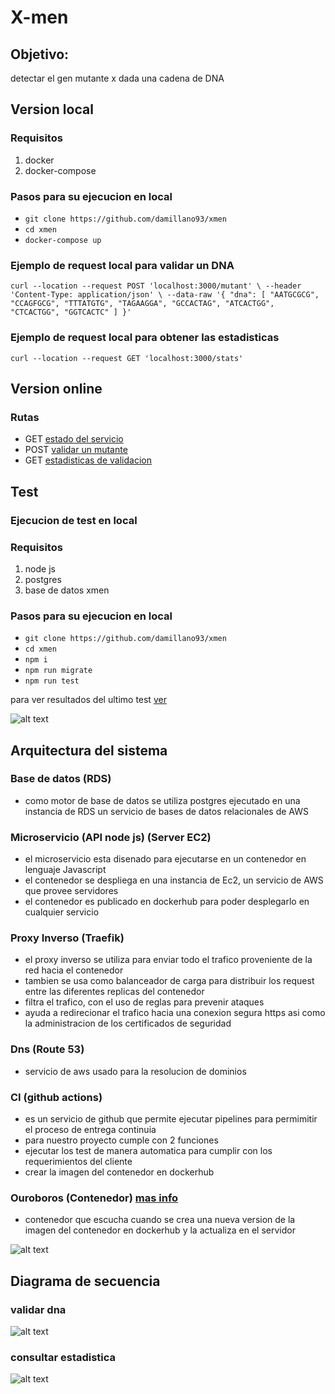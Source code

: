 # X-men
## Objetivo:
detectar el gen mutante x dada una cadena de DNA 

## Version local 
### Requisitos

1. docker
2. docker-compose

### Pasos para su ejecucion en local

- `git clone https://github.com/damillano93/xmen`
- `cd xmen`
- `docker-compose up`

### Ejemplo de request local para validar un DNA
`
curl --location --request POST 'localhost:3000/mutant' \
--header 'Content-Type: application/json' \
--data-raw '{
    "dna": [
        "AATGCGCG",
        "CCAGFGCG",
        "TTTATGTG",
        "TAGAAGGA",
        "GCCACTAG",
        "ATCACTGG",
        "CTCACTGG",
        "GGTCACTC"
    ]
}'
`
### Ejemplo de request local para obtener las estadisticas

`curl --location --request GET 'localhost:3000/stats'`

## Version online 
### Rutas
- GET [estado del servicio](https://xmen.damillano.com/health)
- POST [validar un mutante](https://xmen.damillano.com/mutant)
- GET [estadisticas de validacion](https://xmen.damillano.com/stats)



## Test 

### Ejecucion de test en local 

### Requisitos

1. node js
2. postgres
3. base de datos xmen
### Pasos para su ejecucion en local

- `git clone https://github.com/damillano93/xmen`
- `cd xmen`
- `npm i`
- `npm run migrate`
- `npm run test`

para ver resultados del ultimo test [ver](https://github.com/damillano93/xmen/actions)  


![alt text](images/test.png)


## Arquitectura del sistema

### Base de datos (RDS)
- como motor de base de datos se utiliza postgres ejecutado en una instancia de RDS un servicio de bases de datos relacionales de AWS
### Microservicio (API node js) (Server EC2)
- el microservicio esta disenado para ejecutarse en un contenedor en lenguaje Javascript 
- el contenedor se despliega en una instancia de Ec2, un servicio de AWS que provee servidores
- el contenedor es publicado en dockerhub para poder desplegarlo en cualquier servicio
### Proxy Inverso (Traefik)
- el proxy inverso se utiliza para enviar todo el trafico proveniente de la red hacia el contenedor 
- tambien se usa como balanceador de carga para distribuir los request entre las diferentes replicas del contenedor
- filtra el trafico, con el uso de reglas para prevenir ataques
- ayuda a redirecionar el trafico hacia una conexion segura https asi como la administracion de los certificados de seguridad
### Dns (Route 53)
- servicio de aws usado para la resolucion de dominios
### CI (github actions)
- es un servicio de github que permite ejecutar pipelines para permimitir el proceso de entrega continuia
- para nuestro proyecto cumple con 2 funciones
- ejecutar los test de manera automatica para cumplir con los requerimientos del cliente
- crear la imagen del contenedor en dockerhub 
### Ouroboros (Contenedor) [mas info](https://github.com/pyouroboros/ouroboros)
-  contenedor que escucha cuando se crea una nueva version de la imagen del contenedor en dockerhub y la actualiza en el servidor

![alt text](images/arquitectura.png)

## Diagrama de secuencia

### validar dna 

![alt text](images/validar_dna.png)

### consultar estadistica

![alt text](images/consultar_dna.png)